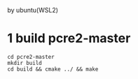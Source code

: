 by ubuntu(WSL2)

# 1 build pcre2-master
```
cd pcre2-master
mkdir build
cd build && cmake ../ && make

```
